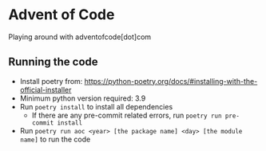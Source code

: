 # Advent of Code

Playing around with adventofcode[dot]com


## Running the code
- Install poetry from: https://python-poetry.org/docs/#installing-with-the-official-installer
- Minimum python version required: 3.9
- Run `poetry install` to install all dependencies
  - If there are any pre-commit related errors, run `poetry run pre-commit install`
- Run `poetry run aoc <year> [the package name] <day> [the module name]` to run the code
